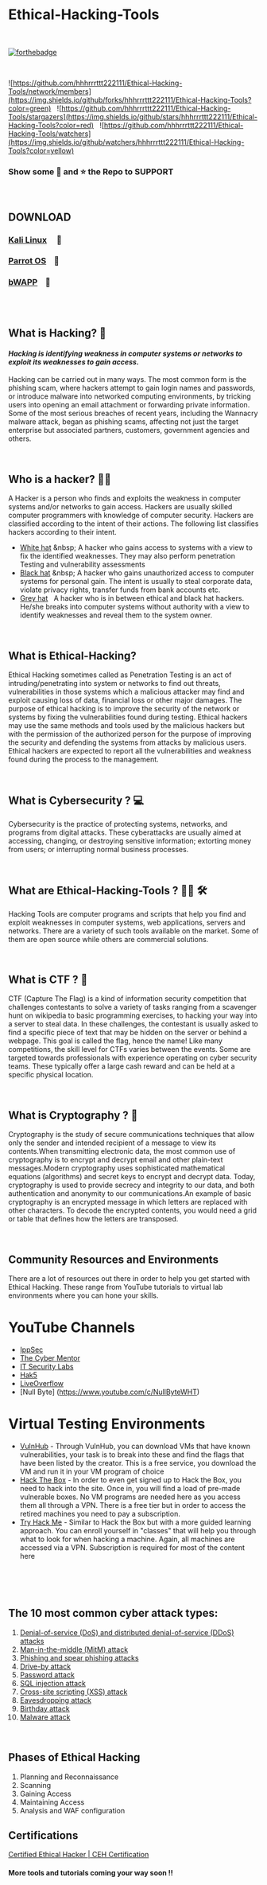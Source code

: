 # Ethical-Hacking-Tools
<br>

[![forthebadge](https://forthebadge.com/images/badges/built-with-love.svg)](https://forthebadge.com)

<br>

![https://github.com/hhhrrrttt222111/Ethical-Hacking-Tools/network/members](https://img.shields.io/github/forks/hhhrrrttt222111/Ethical-Hacking-Tools?color=green) &nbsp;
![https://github.com/hhhrrrttt222111/Ethical-Hacking-Tools/stargazers](https://img.shields.io/github/stars/hhhrrrttt222111/Ethical-Hacking-Tools?color=red) &nbsp;
![https://github.com/hhhrrrttt222111/Ethical-Hacking-Tools/watchers](https://img.shields.io/github/watchers/hhhrrrttt222111/Ethical-Hacking-Tools?color=yellow) &nbsp;

### Show some :green_heart: and :star: the Repo to SUPPORT 
<br>

## DOWNLOAD
### [Kali Linux](https://www.kali.org/downloads/) &nbsp; &nbsp; :dragon:   <br>
### [Parrot OS](https://parrotsec.org/download/) &nbsp;&nbsp; :parrot:   <br>
### [bWAPP](https://sourceforge.net/projects/bwapp/files/bee-box/) &nbsp;&nbsp; :bee:

<br><br>

## What is Hacking? :space_invader:
 #### <i>Hacking is identifying weakness in computer systems or networks to exploit its weaknesses to gain access.</i>
 <p>Hacking can be carried out in many ways. The most common form is the phishing scam, where hackers attempt to gain login names and passwords, or introduce malware into networked computing environments, by tricking users into opening an email attachment or forwarding private information.
Some of the most serious breaches of recent years, including the Wannacry malware attack, began as phishing scams, affecting not just the target enterprise but associated partners, customers, government agencies and others.</p>
<br>

## Who is a hacker? :man_technologist:
<p>A Hacker is a person who finds and exploits the weakness in computer systems and/or networks to gain access. Hackers are usually skilled computer programmers with knowledge of computer security.
Hackers are classified according to the intent of their actions. The following list classifies hackers according to their intent.</p>

* [White hat](https://en.wikipedia.org/wiki/White_hat_(computer_security)) &nbsp; A hacker who gains access to systems with a view to fix the identified weaknesses. They may also perform penetration Testing and vulnerability assessments
* [Black hat](https://en.wikipedia.org/wiki/Black_hat_(computer_security)) &nbsp; A hacker who gains unauthorized access to computer systems for personal gain. The intent is usually to steal corporate data, violate privacy rights, transfer funds from bank accounts etc.
* [Grey hat](https://en.wikipedia.org/wiki/Grey_hat) &nbsp; A hacker who is in between ethical and black hat hackers. He/she breaks into computer systems without authority with a view to identify weaknesses and reveal them to the system owner.
<br>

## What is Ethical-Hacking?
<p>Ethical Hacking sometimes called as Penetration Testing is an act of intruding/penetrating into system or networks to find out threats, vulnerabilities in those systems which a malicious attacker may find and exploit causing loss of data, financial loss or other major damages. The purpose of ethical hacking is to improve the security of the network or systems by fixing the vulnerabilities found during testing. Ethical hackers may use the same methods and tools used by the malicious hackers but with the permission of the authorized person for the purpose of improving the security and defending the systems from attacks by malicious users.
Ethical hackers are expected to report all the vulnerabilities and weakness found during the process to the management.</p>
<br>

## What is Cybersecurity ? :computer:
<p>Cybersecurity is the practice of protecting systems, networks, and programs from digital attacks. These cyberattacks are usually aimed at accessing, changing, or destroying sensitive information; extorting money from users; or interrupting normal business processes.</p>
<br>

## What are Ethical-Hacking-Tools ? :man_technologist: :hammer_and_wrench:
<p>Hacking Tools are computer programs and scripts that help you find and exploit weaknesses in computer systems, web applications, servers and networks. There are a variety of such tools available on the market. Some of them are open source while others are commercial solutions.</p>
<br>

## What is CTF ? :triangular_flag_on_post:
<p>
CTF (Capture The Flag) is a kind of information security competition that challenges contestants to solve a variety of tasks ranging from a scavenger hunt on wikipedia to basic programming exercises, to hacking your way into a server to steal data. In these challenges, the contestant is usually asked to find a specific piece of text that may be hidden on the server or behind a webpage. This goal is called the flag, hence the name!
Like many competitions, the skill level for CTFs varies between the events. Some are targeted towards professionals with experience operating on cyber security teams. These typically offer a large cash reward and can be held at a specific physical location.</p>
<br>

## What is Cryptography ? :currency_exchange:
<p>Cryptography is the study of secure communications techniques that allow only the sender and intended recipient of a message to view its contents.When transmitting electronic data, the most common use of cryptography is to encrypt and decrypt email and other plain-text messages.Modern cryptography uses sophisticated mathematical equations (algorithms) and secret keys to encrypt and decrypt data. Today, cryptography is used to provide secrecy and integrity to our data, and both authentication and anonymity to our communications.An example of basic cryptography is an encrypted message in which letters are replaced with other characters. To decode the encrypted contents, you would need a grid or table that defines how the letters are transposed.</p>
<br>

## Community Resources and Environments
<p> There are a lot of resources out there in order to help you get started with Ethical Hacking. These range from YouTube tutorials to virtual lab environments where you can hone your skills.

# YouTube Channels
* [IppSec](https://www.youtube.com/channel/UCa6eh7gCkpPo5XXUDfygQQA)
* [The Cyber Mentor](https://www.youtube.com/channel/UC0ArlFuFYMpEewyRBzdLHiw)
* [IT Security Labs](https://www.youtube.com/channel/UCXPdZsu8g1nKerd-o5A75vA)
* [Hak5](https://www.youtube.com/channel/UC3s0BtrBJpwNDaflRSoiieQ)
* [LiveOverflow](https://www.youtube.com/channel/UClcE-kVhqyiHCcjYwcpfj9w)
* [Null Byte] (https://www.youtube.com/c/NullByteWHT)

# Virtual Testing Environments
* [VulnHub](https://www.vulnhub.com/) - Through VulnHub, you can download VMs that have known vulnerabilities, your task is to break into these and find the flags that have been listed by the creator. This is a free service, you download the VM and run it in your VM program of choice
* [Hack The Box](https://www.hackthebox.eu/) - In order to even get signed up to Hack the Box, you need to hack into the site. Once in, you will find a load of pre-made vulnerable boxes. No VM programs are needed here as you access them all through a VPN. There is a free tier but in order to access the retired machines you need to pay a subscription.
* [Try Hack Me](https://tryhackme.com/) - Similar to Hack the Box but with a more guided learning approach. You can enroll yourself in "classes" that will help you through what to look for when hacking a machine. Again, all machines are accessed via a VPN. Subscription is required for most of the content here


<br><br><br>

## The 10 most common cyber attack types:

1) [Denial-of-service (DoS) and distributed denial-of-service (DDoS) attacks](https://blog.netwrix.com/2018/05/15/top-10-most-common-types-of-cyber-attacks/#Denial-of-service%20(DoS)%20and%20distributed%20denial-of-service%20(DDoS)%20attacks) &nbsp; <br>
2) [Man-in-the-middle (MitM) attack](https://blog.netwrix.com/2018/05/15/top-10-most-common-types-of-cyber-attacks/#Man-in-the-middle%20(MitM)%20attack) &nbsp; <br>
3) [Phishing and spear phishing attacks](https://blog.netwrix.com/2018/05/15/top-10-most-common-types-of-cyber-attacks/#Phishing%20and%20spear%20phishing%20attacks) &nbsp; <br>
4) [Drive-by attack](https://blog.netwrix.com/2018/05/15/top-10-most-common-types-of-cyber-attacks/#Drive-by%20attack) &nbsp; <br>
5) [Password attack](https://blog.netwrix.com/2018/05/15/top-10-most-common-types-of-cyber-attacks/#Password%20attack) &nbsp; <br>
6) [SQL injection attack](https://blog.netwrix.com/2018/05/15/top-10-most-common-types-of-cyber-attacks/#SQL%20injection%20attack) &nbsp; <br>
7) [Cross-site scripting (XSS) attack](https://blog.netwrix.com/2018/05/15/top-10-most-common-types-of-cyber-attacks/#Cross-site%20scripting%20(XSS)%20attack) &nbsp; <br>
8) [Eavesdropping attack](https://blog.netwrix.com/2018/05/15/top-10-most-common-types-of-cyber-attacks/#Eavesdropping%20attack) &nbsp; <br>
9) [Birthday attack](https://blog.netwrix.com/2018/05/15/top-10-most-common-types-of-cyber-attacks/#Birthday%20attack) &nbsp; <br>
10) [Malware attack](https://blog.netwrix.com/2018/05/15/top-10-most-common-types-of-cyber-attacks/#Malware%20attack) &nbsp; <br>

<br>

## Phases of Ethical Hacking

1) Planning and Reconnaissance
2) Scanning 
3) Gaining Access
4) Maintaining Access
5) Analysis and WAF configuration

## Certifications

[Certified Ethical Hacker | CEH Certification](https://www.eccouncil.org/programs/certified-ethical-hacker-ceh/) &nbsp; <br>

#### More tools and tutorials coming your way soon !!




